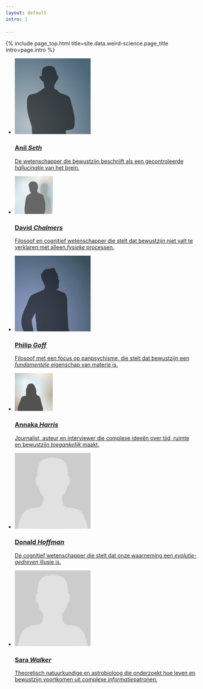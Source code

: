 ```yaml
---
layout: default
intro: |

---
```


{% include page_top.html 
   title=site.data.weird-science.page_title 
   intro=page.intro 
%}

<div class="custom-section">
  
<ul class="article-list">
<li>
    <img src="/weird-science/images/seth.svg" alt="seth" class="link-icon">
    <a href="/weird-science/belangrijke-namen/anil-seth"><div class="text">
      <h3>Anil <em>Seth</em></h3>
      <p>De wetenschapper die bewustzijn beschrijft als een gecontroleerde <em>hallucinatie</em> van het brein.</p>
    </div></a>
</li>

<li>
    <img src="/weird-science/images/chalmers.png" alt="chalmers" class="link-icon">
    <a href="/weird-science/belangrijke-namen/david-chalmers"><div class="text">
      <h3>David <em>Chalmers</em></h3>
      <p>Filosoof en cognitief wetenschapper die stelt dat bewustzijn niet valt te verklaren met alleen <em>fysieke</em> processen.</p>
    </div></a>
</li>

<li>
    <img src="/weird-science/images/goff.svg" alt="goff" class="link-icon">
    <a href="/weird-science/belangrijke-namen/philip-goff"><div class="text">
    <h3>Philip <em>Goff</em></h3>
    <p>Filosoof met een focus op panpsychisme, die stelt dat bewustzijn een <em>fundamentele</em> eigenschap van materie is.</p>
  </div></a>
</li>

<li>
    <img src="/weird-science/images/harris.png" alt="harris" class="link-icon">
    <a href="/weird-science/belangrijke-namen/philip-goff"><div class="text">
    <h3>Annaka <em>Harris</em></h3>
    <p>Journalist, auteur en interviewer die complexe ideeën over tijd, ruimte en bewustzijn <em>toegankelijk</em> maakt.</p>
  </div></a>
</li>

<li>
    <img src="/weird-science/images/poppetje.svg" alt="poppetje" class="link-icon">
    <a href="/weird-science/belangrijke-namen/philip-goff"><div class="text">
    <h3>Donald <em>Hoffman</em></h3>
    <p>De cognitief wetenschapper die stelt dat onze waarneming een <em>evolutie-gedreven</em> illusie is.</p>
  </div></a>
</li>

<li>
    <img src="/weird-science/images/poppetje.svg" alt="poppetje" class="link-icon">
    <a href="/weird-science/belangrijke-namen/philip-goff"><div class="text">
    <h3>Sara <em>Walker</em></h3>
    <p>Theoretisch natuurkundige en astrobioloog die onderzoekt hoe leven en bewustzijn voortkomen uit complexe <em>informatie</em>patronen.</p>
  </div></a>
</li>


</ul></div>

